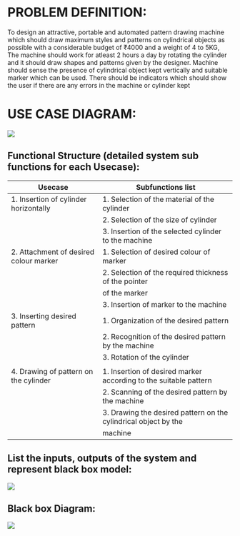 # PROBLEM DEFINITION:
To design an attractive, portable and automated pattern drawing machine which should draw maximum styles and patterns on cylindrical objects as possible with a considerable budget of ₹4000 and a weight of 4 to 5KG, The machine should work for atleast 2 hours a day by rotating the cylinder and it should draw shapes and patterns given by the designer. Machine should sense the presence of cylindrical object kept vertically and suitable marker which can be used. There should be indicators which should show the user if there are any errors in the machine or cylinder kept
# USE CASE DIAGRAM:
![](https://user-images.githubusercontent.com/42512399/49445136-2a180480-f7f7-11e8-8451-339894ab034a.JPG)
## Functional Structure (detailed system sub functions for each Usecase):
|Usecase |Subfunctions list|
|------------------------------------------|--------------------------------------------------------------------------|
|1. Insertion of  cylinder horizontally    |              1.	Selection of the material of the cylinder             |
|                                          |              2.	Selection of the size of cylinder                     |
|                                          |              3.	Insertion of the selected cylinder to the machine     | 
|2. Attachment of desired colour marker    |              1.	Selection of desired colour of marker
|                                          |              2.	Selection of the required thickness of  the pointer   |
|                                          |                    of the marker                                       |  
|                                          |              3.	Insertion of marker to the machine                    |
|3. Inserting desired pattern              |              1.	Organization of the desired pattern                   |
|                                          |              2.	Recognition of the desired pattern by the machine     |
|                                          |              3.	Rotation of the cylinder                              |
|                                          |                                                                          |
|4. Drawing of pattern on the cylinder     |   1.	Insertion of desired marker according to the suitable pattern |
|                                          |   2.	Scanning of the desired pattern by the machine                |
|                                          |   3.	Drawing the desired pattern on the cylindrical object by the  |
|                                          |              machine                                                     ||


## List the inputs, outputs of the system and represent black box model:
![](https://user-images.githubusercontent.com/42512399/49447625-05bf2680-f7fd-11e8-97b6-d92ca46f50e6.JPG)
## Black box Diagram:
![](https://user-images.githubusercontent.com/42512399/49450178-7caaee00-f802-11e8-90d3-08bbc968bacd.JPG)
                                        